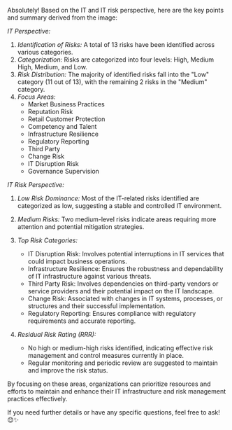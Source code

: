 Absolutely! Based on the IT and IT risk perspective, here are the key points and summary derived from the image:

*IT Perspective:*
1. *Identification of Risks:* A total of 13 risks have been identified across various categories.
2. *Categorization:* Risks are categorized into four levels: High, Medium High, Medium, and Low.
3. *Risk Distribution:* The majority of identified risks fall into the "Low" category (11 out of 13), with the remaining 2 risks in the "Medium" category.
4. *Focus Areas:*
   - Market Business Practices
   - Reputation Risk
   - Retail Customer Protection
   - Competency and Talent
   - Infrastructure Resilience
   - Regulatory Reporting
   - Third Party
   - Change Risk
   - IT Disruption Risk
   - Governance Supervision

*IT Risk Perspective:*
1. *Low Risk Dominance:* Most of the IT-related risks identified are categorized as low, suggesting a stable and controlled IT environment.
2. *Medium Risks:* Two medium-level risks indicate areas requiring more attention and potential mitigation strategies.
3. *Top Risk Categories:* 
   - IT Disruption Risk: Involves potential interruptions in IT services that could impact business operations.
   - Infrastructure Resilience: Ensures the robustness and dependability of IT infrastructure against various threats.
   - Third Party Risk: Involves dependencies on third-party vendors or service providers and their potential impact on the IT landscape.
   - Change Risk: Associated with changes in IT systems, processes, or structures and their successful implementation.
   - Regulatory Reporting: Ensures compliance with regulatory requirements and accurate reporting.

4. *Residual Risk Rating (RRR):* 
   - No high or medium-high risks identified, indicating effective risk management and control measures currently in place.
   - Regular monitoring and periodic review are suggested to maintain and improve the risk status.

By focusing on these areas, organizations can prioritize resources and efforts to maintain and enhance their IT infrastructure and risk management practices effectively.

If you need further details or have any specific questions, feel free to ask! 😊✨

